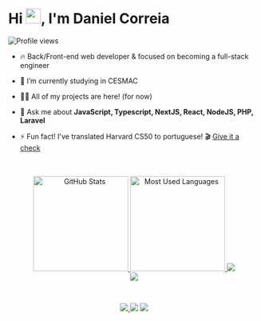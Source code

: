 <h1 align="left">Hi <img src="https://raw.githubusercontent.com/kaueMarques/kaueMarques/master/hi.gif" width="30px">, I'm Daniel Correia</h1>
<p align="left"> <img src="https://komarev.com/ghpvc/?username=danielcorreia-dev&color=blueviolet&style=for-the-badge" alt="Profile views" /> </p>

- 🔥 Back/Front-end web developer & focused on becoming a full-stack engineer

- 🔭 I’m currently studying in CESMAC

- 👨‍💻 All of my projects are here! (for now)

- 💬 Ask me about **JavaScript, Typescript, NextJS, React, NodeJS, PHP, Laravel**

- ⚡ Fun fact! I've translated Harvard CS50 to portuguese! 🎬 [Give it a check](https://aldonunes001.github.io/CS50-MCZ/)

<br>

<div align="center">
  <br>
  <a href="#">
    <img height="190rem" alt="GitHub Stats" src="https://github-readme-stats.vercel.app/api?username=danielcorreia-dev&show_icons=true&theme=dark&bg_color=0d1117&border_radius=15&border_color=0d1117&count_private=true&rank_icon=github"/>
  </a>
  <a href="#">
    <img height="190rem" alt="Most Used Languages" src="https://github-readme-stats.vercel.app/api/top-langs/?username=danielcorreia-dev&langs_count=5&layout=compact&theme=dark&bg_color=0d1117&border_radius=15&border_color=0d1117"/>
  </a>
   <a href="https://skillicons.dev">
    <img src="https://skillicons.dev/icons?i=figma,ps,ts,js,react,nextjs,tailwind" />
  </a>
  <div>
   <a href="https://skillicons.dev">
    <img src="https://skillicons.dev/icons?i=git,docker,neovim,php,laravel,nodejs,nest,prisma" />
  </a>
  </div>
</div>   

&nbsp;

<div align="center">
 <div display= inline-block>
  <a href = "mailto:danielcorreia-dev@gmail.com"><img src="https://img.shields.io/badge/Gmail-D14836?style=for-the-badge&logo=gmail&logoColor=white" target="_blank">
  <a href="https://www.linkedin.com/in/daniel-correia-dev" target="_blank"><img src="https://img.shields.io/badge/-LinkedIn-%230077B5?style=for-the-badge&logo=linkedin&logoColor=white" target="_blank"></a>
  <a href="" target="_blank"><img src="https://img.shields.io/badge/Twitter-1DA1F2?style=for-the-badge&logo=twitter&logoColor=white" target="_blank">
</div>
</div>

<br><br>



